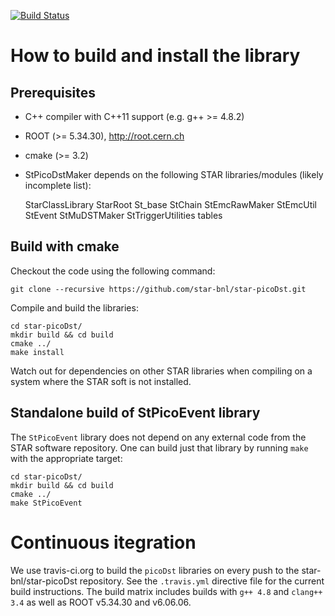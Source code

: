 [![Build Status](https://travis-ci.org/star-bnl/star-picoDst.svg?branch=master)](https://travis-ci.org/star-bnl/star-picoDst)


How to build and install the library
======================================

Prerequisites
-------------

- C++ compiler with C++11 support (e.g. g++ >= 4.8.2)
- ROOT (>= 5.34.30), http://root.cern.ch
- cmake (>= 3.2)
- StPicoDstMaker depends on the following STAR libraries/modules (likely
  incomplete list):

    StarClassLibrary
    StarRoot
    St_base
    StChain
    StEmcRawMaker
    StEmcUtil
    StEvent
    StMuDSTMaker
    StTriggerUtilities
    tables


Build with cmake
----------------

Checkout the code using the following command:

    git clone --recursive https://github.com/star-bnl/star-picoDst.git

Compile and build the libraries:

    cd star-picoDst/
    mkdir build && cd build
    cmake ../
    make install

Watch out for dependencies on other STAR libraries when compiling on a system
where the STAR soft is not installed.


Standalone build of StPicoEvent library
---------------------------------------

The `StPicoEvent` library does not depend on any external code from the STAR
software repository. One can build just that library by running `make` with the
appropriate target:

    cd star-picoDst/
    mkdir build && cd build
    cmake ../
    make StPicoEvent


Continuous itegration
=====================

We use travis-ci.org to build the `picoDst` libraries on every push to the
star-bnl/star-picoDst repository. See the `.travis.yml` directive file for the
current build instructions. The build matrix includes builds with `g++ 4.8` and
`clang++ 3.4` as well as ROOT v5.34.30 and v6.06.06.
